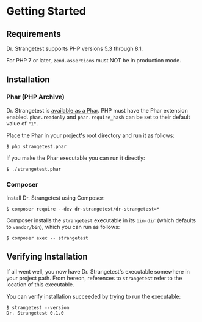# Getting Started


## Requirements

Dr. Strangetest supports PHP versions 5.3 through 8.1.

For PHP 7 or later, `zend.assertions` must NOT be in production mode.


## Installation

### Phar (PHP Archive)

Dr. Strangetest is [available as a
Phar](https://github.com/gnarlyquack/dr-strangetest/releases/latest/download/strangetest.phar).
PHP must have the Phar extension enabled. `phar.readonly` and
`phar.require_hash` can be set to their default value of `"1"`.

Place the Phar in your project's root directory and run it as follows:

    $ php strangetest.phar

If you make the Phar executable you can run it directly:

    $ ./strangetest.phar


### Composer

Install Dr. Strangetest using Composer:

    $ composer require --dev dr-strangetest/dr-strangetest=*

Composer installs the `strangetest` executable in its `bin-dir` (which defaults
to `vendor/bin`), which you can run as follows:

    $ composer exec -- strangetest


## Verifying Installation

If all went well, you now have Dr. Strangetest's executable somewhere in your
project path. From hereon, references to `strangetest` refer to the location of
this executable.

You can verify installation succeeded by trying to run the executable:

    $ strangetest --version
    Dr. Strangetest 0.1.0
